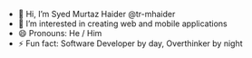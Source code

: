 - 👋 Hi, I’m Syed Murtaz Haider @tr-mhaider
- 👀 I’m interested in creating web and mobile applications
- 😄 Pronouns: He / Him
- ⚡ Fun fact: Software Developer by day, Overthinker by night

<!---
tr-mhaider/tr-mhaider is a ✨ special ✨ repository because its `README.md` (this file) appears on your GitHub profile.
You can click the Preview link to take a look at your changes.
--->
